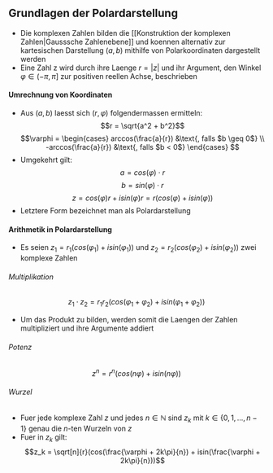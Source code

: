 ## Grundlagen der Polardarstellung
- Die komplexen Zahlen bilden die [[Konstruktion der komplexen Zahlen|Gausssche Zahlenebene]] und koennen alternativ zur kartesischen Darstellung $(a, b)$ mithilfe von Polarkoordinaten dargestellt werden
- Eine Zahl z wird durch ihre Laenge  $r = |z|$ und ihr Argument, den Winkel $\varphi \in (-\pi, \pi]$ zur positiven reellen Achse, beschrieben
#### Umrechnung von Koordinaten
- Aus $(a, b)$ laesst sich $(r, \varphi)$ folgendermassen ermitteln:
$$r = \sqrt{a^2 + b^2}$$
$$\varphi =
\begin{cases}
arccos(\frac{a}{r}) &\text{, falls $b \geq 0$} \\
-arccos(\frac{a}{r}) &\text{, falls $b < 0$}
\end{cases}
$$
- Umgekehrt gilt:
$$a = cos(\varphi) \cdot r$$
$$b = sin(\varphi) \cdot r$$
$$z = cos(\varphi)r + isin(\varphi)r = r(cos(\varphi) + isin(\varphi))$$
- Letztere Form bezeichnet man als Polardarstellung
#### Arithmetik in Polardarstellung
- Es seien $z_1 = r_1(cos(\varphi_1) + isin(\varphi_1))$ und $z_2 = r_2(cos(\varphi_2) + isin(\varphi_2))$ zwei komplexe Zahlen
###### Multiplikation
$$z_1 \cdot z_2 = r_1r_2(cos(\varphi_1 + \varphi_2) + isin(\varphi_1 + \varphi_2))$$
- Um das Produkt zu bilden, werden somit die Laengen der Zahlen multipliziert und ihre Argumente addiert
###### Potenz
$$z^n = r^n(cos(n\varphi) + isin(n\varphi))$$
###### Wurzel
- Fuer jede komplexe Zahl $z$ und jedes $n \in \mathbb{N}$ sind $z_k$ mit $k \in \{0, 1, ..., n-1\}$ genau die $n$-ten Wurzeln von $z$
- Fuer in $z_k$ gilt:
$$z_k = \sqrt[n]{r}(cos(\frac{\varphi + 2k\pi}{n}) + isin(\frac{\varphi + 2k\pi}{n}))$$